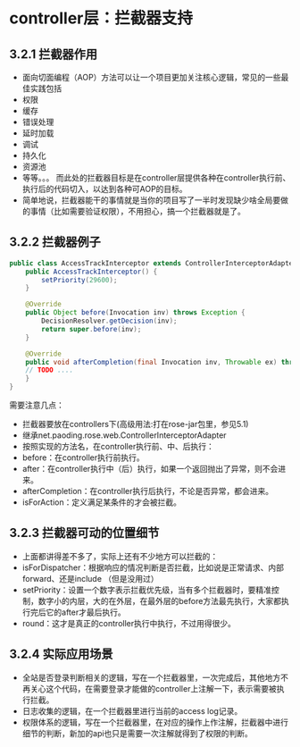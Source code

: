 controller层：拦截器支持
========================

3.2.1 拦截器作用
----------------
* 面向切面编程（AOP）方法可以让一个项目更加关注核心逻辑，常见的一些最佳实践包括
 * 权限
 * 缓存
 * 错误处理
 * 延时加载
 * 调试
 * 持久化
 * 资源池
 * 等等。。。
而此处的拦截器目标是在controller层提供各种在controller执行前、执行后的代码切入，以达到各种可AOP的目标。
* 简单地说，拦截器能干的事情就是当你的项目写了一半时发现缺少啥全局要做的事情（比如需要验证权限），不用担心，搞一个拦截器就是了。

3.2.2 拦截器例子
----------------

~~~~~java
public class AccessTrackInterceptor extends ControllerInterceptorAdapter {
	public AccessTrackInterceptor() {
		setPriority(29600);
	}

	@Override
    public Object before(Invocation inv) throws Exception {
        DecisionResolver.getDecision(inv);
        return super.before(inv);
    }

    @Override
    public void afterCompletion(final Invocation inv, Throwable ex) throws Exception {
	// TODO ....
    }
}
~~~~~

需要注意几点：
* 拦截器要放在controllers下(高级用法:打在rose-jar包里，参见5.1)
* 继承net.paoding.rose.web.ControllerInterceptorAdapter
* 按照实现的方法名，在controller执行前、中、后执行：
 * before：在controller执行前执行。
 * after：在controller执行中（后）执行，如果一个返回抛出了异常，则不会进来。
 * afterCompletion：在controller执行后执行，不论是否异常，都会进来。
 * isForAction：定义满足某条件的才会被拦截。

3.2.3 拦截器可动的位置细节
--------------------------
* 上面都讲得差不多了，实际上还有不少地方可以拦截的：
 * isForDispatcher：根据响应的情况判断是否拦截，比如说是正常请求、内部forward、还是include （但是没用过）
 * setPriority：设置一个数字表示拦截优先级，当有多个拦截器时，要精准控制，数字小的内层，大的在外层，在最外层的before方法最先执行，大家都执行完后它的after才最后执行。
 * round：这才是真正的controller执行中执行，不过用得很少。

3.2.4 实际应用场景
------------------
* 全站是否登录判断相关的逻辑，写在一个拦截器里，一次完成后，其他地方不再关心这个代码，在需要登录才能做的controller上注解一下，表示需要被执行拦截。
* 日志收集的逻辑，在一个拦截器里进行当前的access log记录。
* 权限体系的逻辑，写在一个拦截器里，在对应的操作上作注解，拦截器中进行细节的判断，新加的api也只是需要一次注解就得到了权限的判断。
